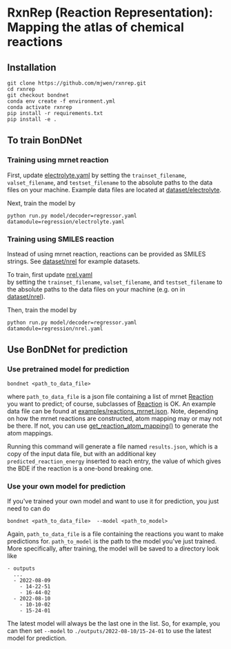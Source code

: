# RxnRep (Reaction Representation): Mapping the atlas of chemical reactions


## Installation 

```shell
git clone https://github.com/mjwen/rxnrep.git
cd rxnrep
git checkout bondnet 
conda env create -f environment.yml
conda activate rxnrep
pip install -r requirements.txt
pip install -e . 
```

## To train BonDNet

### Training using mrnet reaction
First, update [electrolyte.yaml](./configs/datamodule/regression/electrolyte.yaml) 
by setting the `trainset_filename`, `valset_filename`, and `testset_filename` to the 
absolute paths to the data files on your machine. Example data files are located at 
[dataset/electrolyte](./dataset/electrolyte).

Next, train the model by 

```shell 
python run.py model/decoder=regressor.yaml datamodule=regression/electrolyte.yaml
```

### Training using SMILES reaction 

Instead of using mrnet reaction, reactions can be provided as SMILES strings. See 
 [dataset/nrel](./dataset/nrel) for example datasets. 

To train, first update [nrel.yaml](./configs/datamodule/regression/nrel.yaml)  
by setting the `trainset_filename`, `valset_filename`, and `testset_filename` to the 
absolute paths to the data files on your machine (e.g. on in [dataset/nrel](./dataset/nrel)). 

Then, train the model by 

```shell
python run.py model/decoder=regressor.yaml datamodule=regression/nrel.yaml
```


## Use BonDNet for prediction 

### Use pretrained model for prediction
```shell
bondnet <path_to_data_file> 
```

where `path_to_data_file` is a json file containing a list of mrnet 
[Reaction](https://github.com/materialsproject/mrnet/blob/84f4814a565753060d81cf18ab48e8f71fff6fd8/src/mrnet/core/reactions.py#L46) 
you want to predict; of course, subclasses of 
[Reaction](https://github.com/materialsproject/mrnet/blob/84f4814a565753060d81cf18ab48e8f71fff6fd8/src/mrnet/core/reactions.py#L46)
is OK.
An example data file can be found at [examples/reactions_mrnet.json](./examples/). 
Note, depending on how the mrnet reactions are constructed, atom mapping may or may not 
be there. If not, you can use 
[get_reaction_atom_mapping()](https://github.com/materialsproject/mrnet/blob/84f4814a565753060d81cf18ab48e8f71fff6fd8/src/mrnet/utils/reaction.py#L25)
to generate the atom mappings.

Running this command will generate a file named `results.json`, which is a copy of the 
input data file, but with an additional key `predicted_reaction_energy` inserted to each 
entry, the value of which gives the BDE if the reaction is a one-bond breaking one. 

### Use your own model for prediction

If you've trained your own model and want to use it for prediction, you just need to 
can do

```shell
bondnet <path_to_data_file>  --model <path_to_model>
```

Again, `path_to_data_file` is a file containing the reactions you want to make 
predictions for. 
`path_to_model` is the path to the model you've just trained. More specifically, 
after training, the model will be saved to a directory look like 
```plain
- outputs
  ... 
  - 2022-08-09
    - 14-22-51
    - 16-44-02
  - 2022-08-10
    - 10-10-02
    - 15-24-01
```
The latest model will always be the last one in the list. So, for example, you can 
then set `--model` to `./outputs/2022-08-10/15-24-01` to use the latest model for 
prediction.
